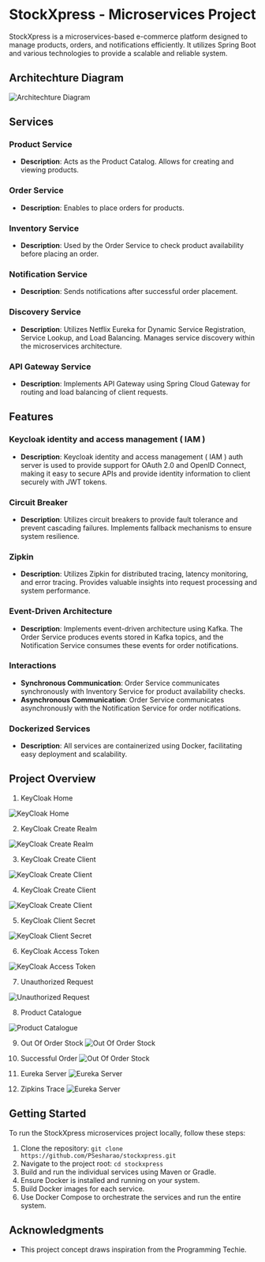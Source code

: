 # StockXpress - Microservices Project

StockXpress is a microservices-based e-commerce platform designed to manage products, orders, and notifications efficiently. It utilizes Spring Boot and various technologies to provide a scalable and reliable system.

## Architechture Diagram

![Architechture Diagram](project-architechture.png)

## Services

### Product Service

- **Description**: Acts as the Product Catalog. Allows for creating and viewing products.

### Order Service

- **Description**: Enables to place orders for products.

### Inventory Service

- **Description**: Used by the Order Service to check product availability before placing an order.

### Notification Service

- **Description**: Sends notifications after successful order placement.

### Discovery Service

- **Description**: Utilizes Netflix Eureka for Dynamic Service Registration, Service Lookup, and Load Balancing. Manages service discovery within the microservices architecture.

### API Gateway Service

- **Description**: Implements API Gateway using Spring Cloud Gateway for routing and load balancing of client requests.

## Features

### Keycloak identity and access management ( IAM )

- **Description**: Keycloak identity and access management ( IAM ) auth server is used to provide support for OAuth 2.0 and OpenID Connect, making it easy to secure APIs and provide identity information to client securely with JWT tokens. 

### Circuit Breaker

- **Description**: Utilizes circuit breakers to provide fault tolerance and prevent cascading failures. Implements fallback mechanisms to ensure system resilience.

### Zipkin

- **Description**: Utilizes Zipkin for distributed tracing, latency monitoring, and error tracing. Provides valuable insights into request processing and system performance.

### Event-Driven Architecture

- **Description**: Implements event-driven architecture using Kafka. The Order Service produces events stored in Kafka topics, and the Notification Service consumes these events for order notifications.

### Interactions

- **Synchronous Communication**: Order Service communicates synchronously with Inventory Service for product availability checks.
- **Asynchronous Communication**: Order Service communicates asynchronously with the Notification Service for order notifications.

### Dockerized Services

- **Description**: All services are containerized using Docker, facilitating easy deployment and scalability.

## Project Overview

1. KeyCloak Home

![KeyCloak Home](api-responses/key-cloak.png)

2. KeyCloak Create Realm

![KeyCloak Create Realm](api-responses/key-cloak-create-realm.png)

3. KeyCloak Create Client

![KeyCloak Create Client](api-responses/key-cloak-create-client.png)


4. KeyCloak Create Client

![KeyCloak Create Client](api-responses/key-cloak-create-client-1.png)

5. KeyCloak Client Secret

![KeyCloak Client Secret](api-responses/key-cloak-client-secret.png)

6. KeyCloak Access Token

![KeyCloak Access Token](api-responses/key-cloak-access-token.png)

7. Unauthorized Request

![Unauthorized Request](api-responses/unauthorized_request.png)

8. Product Catalogue

![Product Catalogue](api-responses/product-catalogue.png)

9. Out Of Order Stock
![Out Of Order Stock](api-responses/order_out_of_stock.png)

10. Successful Order
![Out Of Order Stock](api-responses/successful_order.png)

11. Eureka Server
![Eureka Server](api-responses/eureka-server.png)


12. Zipkins Trace
![Eureka Server](api-responses/zipkins_trace.png)


## Getting Started

To run the StockXpress microservices project locally, follow these steps:

1. Clone the repository: `git clone https://github.com/PSesharao/stockxpress.git`
2. Navigate to the project root: `cd stockxpress`
3. Build and run the individual services using Maven or Gradle.
4. Ensure Docker is installed and running on your system.
5. Build Docker images for each service.
6. Use Docker Compose to orchestrate the services and run the entire system.


## Acknowledgments

- This project concept draws inspiration from the Programming Techie.

